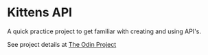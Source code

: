 # Kittens API

A quick practice project to get familiar with creating and using API's.

See project details at <a href="https://www.theodinproject.com/lessons/ruby-on-rails-kittens-api">The Odin Project</a>
